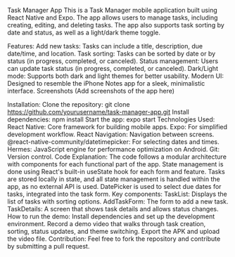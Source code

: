 Task Manager App
This is a Task Manager mobile application built using React Native and Expo. The app allows users to manage tasks, including creating, editing, and deleting tasks. The app also supports task sorting by date and status, as well as a light/dark theme toggle.

Features:
Add new tasks: Tasks can include a title, description, due date/time, and location.
Task sorting: Tasks can be sorted by date or by status (in progress, completed, or canceled).
Status management: Users can update task status (in progress, completed, or canceled).
Dark/Light mode: Supports both dark and light themes for better usability.
Modern UI: Designed to resemble the iPhone Notes app for a sleek, minimalistic interface.
Screenshots
(Add screenshots of the app here)

Installation:
Clone the repository:
git clone https://github.com/yourusername/task-manager-app.git
Install dependencies:
npm install
Start the app:
expo start
Technologies Used:
React Native: Core framework for building mobile apps.
Expo: For simplified development workflow.
React Navigation: Navigation between screens.
@react-native-community/datetimepicker: For selecting dates and times.
Hermes: JavaScript engine for performance optimization on Android.
Git: Version control.
Code Explanation:
The code follows a modular architecture with components for each functional part of the app.
State management is done using React's built-in useState hook for each form and feature.
Tasks are stored locally in state, and all state management is handled within the app, as no external API is used.
DatePicker is used to select due dates for tasks, integrated into the task form.
Key components:
TaskList: Displays the list of tasks with sorting options.
AddTaskForm: The form to add a new task.
TaskDetails: A screen that shows task details and allows status changes.
How to run the demo:
Install dependencies and set up the development environment.
Record a demo video that walks through task creation, sorting, status updates, and theme switching.
Export the APK and upload the video file.
Contribution:
Feel free to fork the repository and contribute by submitting a pull request.
